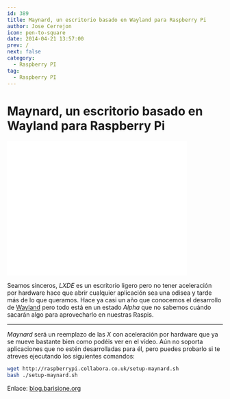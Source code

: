 ```yaml
---
id: 389
title: Maynard, un escritorio basado en Wayland para Raspberry Pi
author: Jose Cerrejon
icon: pen-to-square
date: 2014-04-21 13:57:00
prev: /
next: false
category:
  - Raspberry PI
tag:
  - Raspberry PI
---
```


# Maynard, un escritorio basado en Wayland para Raspberry Pi

<iframe width="420" height="315" src="//www.youtube.com/embed/VPu_IMj9ZBI" frameborder="0" allowfullscreen></iframe>

Seamos sinceros, *LXDE* es un escritorio ligero pero no tener aceleración por hardware hace que abrir cualquier aplicación sea una odisea y tarde más de lo que queramos. Hace ya casi un año que conocemos el desarrollo de [Wayland](/post.php?id=167) pero todo está en un estado *Alpha* que no sabemos cuándo sacarán algo para aprovecharlo en nuestras Raspis.

- - -
*Maynard* será un reemplazo de las *X* con aceleración por hardware que ya se mueve bastante bien como podéis ver en el vídeo. Aún no soporta aplicaciones que no estén desarrolladas para él, pero puedes probarlo si te atreves ejecutando los siguientes comandos:

```bash
wget http://raspberrypi.collabora.co.uk/setup-maynard.sh
bash ./setup-maynard.sh
```

Enlace: [blog.barisione.org](http://blog.barisione.org/2014-04/maynard/)